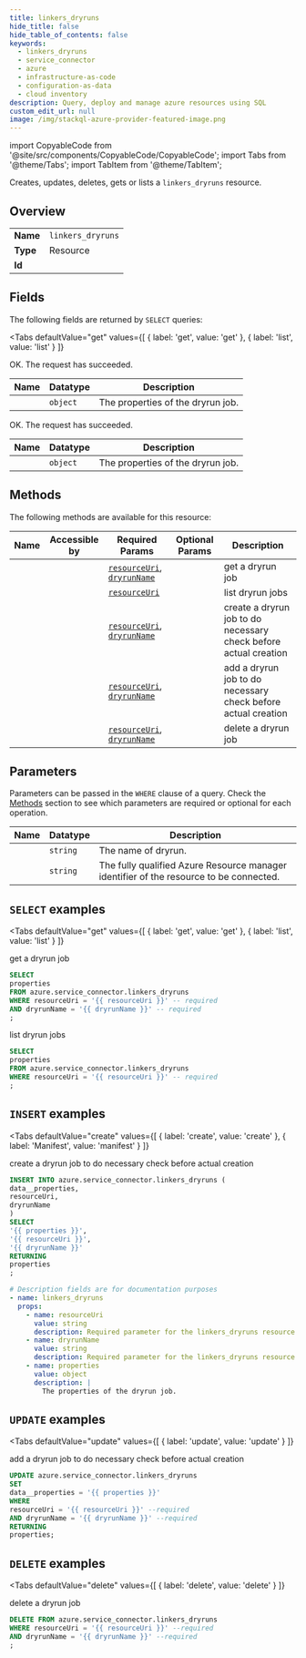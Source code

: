 ```yaml
--- 
title: linkers_dryruns
hide_title: false
hide_table_of_contents: false
keywords:
  - linkers_dryruns
  - service_connector
  - azure
  - infrastructure-as-code
  - configuration-as-data
  - cloud inventory
description: Query, deploy and manage azure resources using SQL
custom_edit_url: null
image: /img/stackql-azure-provider-featured-image.png
---
```


import CopyableCode from '@site/src/components/CopyableCode/CopyableCode';
import Tabs from '@theme/Tabs';
import TabItem from '@theme/TabItem';

Creates, updates, deletes, gets or lists a <code>linkers_dryruns</code> resource.

## Overview
<table><tbody>
<tr><td><b>Name</b></td><td><code>linkers_dryruns</code></td></tr>
<tr><td><b>Type</b></td><td>Resource</td></tr>
<tr><td><b>Id</b></td><td><CopyableCode code="azure.service_connector.linkers_dryruns" /></td></tr>
</tbody></table>

## Fields

The following fields are returned by `SELECT` queries:

<Tabs
    defaultValue="get"
    values={[
        { label: 'get', value: 'get' },
        { label: 'list', value: 'list' }
    ]}
>
<TabItem value="get">

OK. The request has succeeded.

<table>
<thead>
    <tr>
    <th>Name</th>
    <th>Datatype</th>
    <th>Description</th>
    </tr>
</thead>
<tbody>
<tr>
    <td><CopyableCode code="properties" /></td>
    <td><code>object</code></td>
    <td>The properties of the dryrun job.</td>
</tr>
</tbody>
</table>
</TabItem>
<TabItem value="list">

OK. The request has succeeded.

<table>
<thead>
    <tr>
    <th>Name</th>
    <th>Datatype</th>
    <th>Description</th>
    </tr>
</thead>
<tbody>
<tr>
    <td><CopyableCode code="properties" /></td>
    <td><code>object</code></td>
    <td>The properties of the dryrun job.</td>
</tr>
</tbody>
</table>
</TabItem>
</Tabs>

## Methods

The following methods are available for this resource:

<table>
<thead>
    <tr>
    <th>Name</th>
    <th>Accessible by</th>
    <th>Required Params</th>
    <th>Optional Params</th>
    <th>Description</th>
    </tr>
</thead>
<tbody>
<tr>
    <td><a href="#get"><CopyableCode code="get" /></a></td>
    <td><CopyableCode code="select" /></td>
    <td><a href="#parameter-resourceUri"><code>resourceUri</code></a>, <a href="#parameter-dryrunName"><code>dryrunName</code></a></td>
    <td></td>
    <td>get a dryrun job</td>
</tr>
<tr>
    <td><a href="#list"><CopyableCode code="list" /></a></td>
    <td><CopyableCode code="select" /></td>
    <td><a href="#parameter-resourceUri"><code>resourceUri</code></a></td>
    <td></td>
    <td>list dryrun jobs</td>
</tr>
<tr>
    <td><a href="#create"><CopyableCode code="create" /></a></td>
    <td><CopyableCode code="insert" /></td>
    <td><a href="#parameter-resourceUri"><code>resourceUri</code></a>, <a href="#parameter-dryrunName"><code>dryrunName</code></a></td>
    <td></td>
    <td>create a dryrun job to do necessary check before actual creation</td>
</tr>
<tr>
    <td><a href="#update"><CopyableCode code="update" /></a></td>
    <td><CopyableCode code="update" /></td>
    <td><a href="#parameter-resourceUri"><code>resourceUri</code></a>, <a href="#parameter-dryrunName"><code>dryrunName</code></a></td>
    <td></td>
    <td>add a dryrun job to do necessary check before actual creation</td>
</tr>
<tr>
    <td><a href="#delete"><CopyableCode code="delete" /></a></td>
    <td><CopyableCode code="delete" /></td>
    <td><a href="#parameter-resourceUri"><code>resourceUri</code></a>, <a href="#parameter-dryrunName"><code>dryrunName</code></a></td>
    <td></td>
    <td>delete a dryrun job</td>
</tr>
</tbody>
</table>

## Parameters

Parameters can be passed in the `WHERE` clause of a query. Check the [Methods](#methods) section to see which parameters are required or optional for each operation.

<table>
<thead>
    <tr>
    <th>Name</th>
    <th>Datatype</th>
    <th>Description</th>
    </tr>
</thead>
<tbody>
<tr id="parameter-dryrunName">
    <td><CopyableCode code="dryrunName" /></td>
    <td><code>string</code></td>
    <td>The name of dryrun.</td>
</tr>
<tr id="parameter-resourceUri">
    <td><CopyableCode code="resourceUri" /></td>
    <td><code>string</code></td>
    <td>The fully qualified Azure Resource manager identifier of the resource to be connected.</td>
</tr>
</tbody>
</table>

## `SELECT` examples

<Tabs
    defaultValue="get"
    values={[
        { label: 'get', value: 'get' },
        { label: 'list', value: 'list' }
    ]}
>
<TabItem value="get">

get a dryrun job

```sql
SELECT
properties
FROM azure.service_connector.linkers_dryruns
WHERE resourceUri = '{{ resourceUri }}' -- required
AND dryrunName = '{{ dryrunName }}' -- required
;
```
</TabItem>
<TabItem value="list">

list dryrun jobs

```sql
SELECT
properties
FROM azure.service_connector.linkers_dryruns
WHERE resourceUri = '{{ resourceUri }}' -- required
;
```
</TabItem>
</Tabs>


## `INSERT` examples

<Tabs
    defaultValue="create"
    values={[
        { label: 'create', value: 'create' },
        { label: 'Manifest', value: 'manifest' }
    ]}
>
<TabItem value="create">

create a dryrun job to do necessary check before actual creation

```sql
INSERT INTO azure.service_connector.linkers_dryruns (
data__properties,
resourceUri,
dryrunName
)
SELECT 
'{{ properties }}',
'{{ resourceUri }}',
'{{ dryrunName }}'
RETURNING
properties
;
```
</TabItem>
<TabItem value="manifest">

```yaml
# Description fields are for documentation purposes
- name: linkers_dryruns
  props:
    - name: resourceUri
      value: string
      description: Required parameter for the linkers_dryruns resource.
    - name: dryrunName
      value: string
      description: Required parameter for the linkers_dryruns resource.
    - name: properties
      value: object
      description: |
        The properties of the dryrun job.
```
</TabItem>
</Tabs>


## `UPDATE` examples

<Tabs
    defaultValue="update"
    values={[
        { label: 'update', value: 'update' }
    ]}
>
<TabItem value="update">

add a dryrun job to do necessary check before actual creation

```sql
UPDATE azure.service_connector.linkers_dryruns
SET 
data__properties = '{{ properties }}'
WHERE 
resourceUri = '{{ resourceUri }}' --required
AND dryrunName = '{{ dryrunName }}' --required
RETURNING
properties;
```
</TabItem>
</Tabs>


## `DELETE` examples

<Tabs
    defaultValue="delete"
    values={[
        { label: 'delete', value: 'delete' }
    ]}
>
<TabItem value="delete">

delete a dryrun job

```sql
DELETE FROM azure.service_connector.linkers_dryruns
WHERE resourceUri = '{{ resourceUri }}' --required
AND dryrunName = '{{ dryrunName }}' --required
;
```
</TabItem>
</Tabs>
